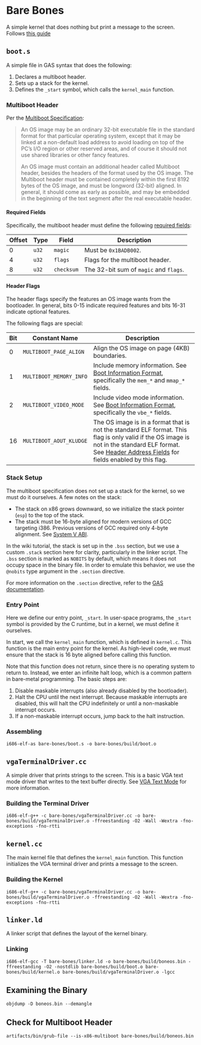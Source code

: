 # Bare Bones

A simple kernel that does nothing but print a message to the screen. Follows [this guide](https://wiki.osdev.org/Bare_Bones)

## `boot.s`

A simple file in GAS syntax that does the following:

1. Declares a multiboot header.
2. Sets up a stack for the kernel.
3. Defines the `_start` symbol, which calls the `kernel_main` function.

### Multiboot Header

Per the [Multiboot Specification](https://www.gnu.org/software/grub/manual/multiboot/multiboot.html):

> An OS image may be an ordinary 32-bit executable file in the standard format for that particular operating system, except that it may be linked at a non-default load address to avoid loading on top of the PC’s I/O region or other reserved areas, and of course it should not use shared libraries or other fancy features.
>
> An OS image must contain an additional header called Multiboot header, besides the headers of the format used by the OS image. The Multiboot header must be contained completely within the first 8192 bytes of the OS image, and must be longword (32-bit) aligned. In general, it should come as early as possible, and may be embedded in the beginning of the text segment after the real executable header.

#### Required Fields

Specifically, the multiboot header must define the following [required fields](https://www.gnu.org/software/grub/manual/multiboot/multiboot.html#Header-magic-fields):

| Offset | Type  | Field      | Description                            |
| ------ | ----- | ---------- | -------------------------------------- |
| 0      | `u32` | `magic`    | Must be `0x1BADB002`.                  |
| 4      | `u32` | `flags`    | Flags for the multiboot header.        |
| 8      | `u32` | `checksum` | The 32-bit sum of `magic` and `flags`. |

#### Header Flags

The header flags specify the features an OS image wants from the bootloader. In general, bits 0-15 indicate required features and bits 16-31 indicate optional features.

The following flags are special:

| Bit | Constant Name           | Description                                                                                                                                                                                                                                                                                       |
| --- | ----------------------- | ------------------------------------------------------------------------------------------------------------------------------------------------------------------------------------------------------------------------------------------------------------------------------------------------- |
| 0   | `MULTIBOOT_PAGE_ALIGN`  | Align the OS image on page (4KB) boundaries.                                                                                                                                                                                                                                                      |
| 1   | `MULTIBOOT_MEMORY_INFO` | Include memory information. See [Boot Information Format](https://www.gnu.org/software/grub/manual/multiboot/multiboot.html#Boot-information-format), specifically the `mem_*` and `mmap_*` fields.                                                                                               |
| 2   | `MULTIBOOT_VIDEO_MODE`  | Include video mode information. See [Boot Information Format](https://www.gnu.org/software/grub/manual/multiboot/multiboot.html#Boot-information-format), specifically the `vbe_*` fields.                                                                                                        |
| 16  | `MULTIBOOT_AOUT_KLUDGE` | The OS image is in a format that is not the standard ELF format. This flag is only valid if the OS image is not in the standard ELF format. See [Header Address Fields](https://www.gnu.org/software/grub/manual/multiboot/multiboot.html#Header-address-fields) for fields enabled by this flag. |

### Stack Setup

The multiboot specification does not set up a stack for the kernel, so we must do it ourselves. A few notes on the stack:

- The stack on x86 grows downward, so we initialize the stack pointer (`esp`) to the top of the stack.
- The stack must be 16-byte aligned for modern versions of GCC targeting i386. Previous versions of GCC required only 4-byte alignment. See [System V ABI](https://wiki.osdev.org/System_V_ABI#i386).

In the wiki tutorial, the stack is set up in the `.bss` section, but we use a custom `.stack` section here for clarity, particularly in the
linker script. The `.bss` section is marked as `NOBITS` by default, which means it does not occupy space in the binary file. In order to emulate
this behavior, we use the `@nobits` type argument in the `.section` directive.

For more information on the `.section` directive, refer to the [GAS documentation](https://sourceware.org/binutils/docs/as/Section.html#ELF-Version).

### Entry Point

Here we define our entry point, `_start`. In user-space programs, the `_start` symbol is provided by the C runtime, but in a kernel, we must define it ourselves.

In start, we call the `kernel_main` function, which is defined in `kernel.c`. This function is the main entry point for the
kernel. As high-level code, we must ensure that the stack is 16 byte aligned before calling this function.

Note that this function does not return, since there is no operating system to return to. Instead, we enter an infinite halt loop, which is a common pattern in bare-metal programming. The basic steps are:

1. Disable maskable interrupts (also already disabled by the bootloader).
2. Halt the CPU until the next interrupt. Because maskable interrupts are disabled, this will halt the CPU indefinitely or until a non-maskable interrupt occurs.
3. If a non-maskable interrupt occurs, jump back to the halt instruction.

### Assembling

```console
i686-elf-as bare-bones/boot.s -o bare-bones/build/boot.o
```

## `vgaTerminalDriver.cc`

A simple driver that prints strings to the screen. This is a basic VGA text mode driver that writes to the text buffer directly. See [VGA Text Mode](https://en.wikipedia.org/wiki/VGA_text_mode) for more information.

### Building the Terminal Driver

```console
i686-elf-g++ -c bare-bones/vgaTerminalDriver.cc -o bare-bones/build/vgaTerminalDriver.o -ffreestanding -O2 -Wall -Wextra -fno-exceptions -fno-rtti
```

## `kernel.cc`

The main kernel file that defines the `kernel_main` function. This function initializes the VGA terminal driver and prints a message to the screen.

### Building the Kernel

```console
i686-elf-g++ -c bare-bones/vgaTerminalDriver.cc -o bare-bones/build/vgaTerminalDriver.o -ffreestanding -O2 -Wall -Wextra -fno-exceptions -fno-rtti
```

## `linker.ld`

A linker script that defines the layout of the kernel binary.

### Linking

```console
i686-elf-gcc -T bare-bones/linker.ld -o bare-bones/build/boneos.bin -ffreestanding -O2 -nostdlib bare-bones/build/boot.o bare-bones/build/kernel.o bare-bones/build/vgaTerminalDriver.o -lgcc
```

## Examining the Binary

```console
objdump -D boneos.bin --demangle
```

## Check for Multiboot Header

```console
artifacts/bin/grub-file --is-x86-multiboot bare-bones/build/boneos.bin
```
